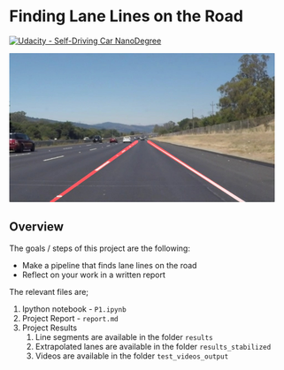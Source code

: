 # **Finding Lane Lines on the Road** 
[![Udacity - Self-Driving Car NanoDegree](https://s3.amazonaws.com/udacity-sdc/github/shield-carnd.svg)](http://www.udacity.com/drive)

<img src="examples/laneLines_thirdPass.jpg" width="480" alt="Combined Image" />

Overview
---
The goals / steps of this project are the following:
* Make a pipeline that finds lane lines on the road
* Reflect on your work in a written report

The relevant files are;
1. Ipython notebook - `P1.ipynb`
2. Project Report - `report.md`
3. Project Results
	1. Line segments are available in the folder `results` 
	2. Extrapolated lanes are available in the folder `results_stabilized`
	3. Videos are available in the folder `test_videos_output`


